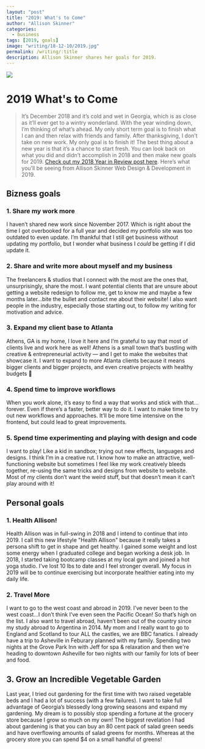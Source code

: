 ```yaml
---
layout: "post"
title: "2019: What's to Come"
author: "Allison Skinner"
categories:
  - business
tags: [2019, goals]
image: "writing/18-12-10/2019.jpg"
permalink: /writing/:title
description: Allison Skinner shares her goals for 2019.
---
```

![][1]
# 2019 What's to Come
>It’s December 2018 and it’s cold and wet in Georgia, which is as close as it’ll ever get to a wintry wonderland. With the year winding down, I’m thinking of what’s ahead.
My only short term goal is to finish what I can and then relax with friends and family. After thanksgiving, I don’t take on new work. My only goal is to finish it!
The best thing about a new year is that it’s a chance to start fresh. You can look back on what you did and didn’t accomplish in 2018 and then make new goals for 2019. [Check out my 2018 Year in Review post here](/writing/2018-A-Year-In-Review).
Here’s what you’ll be seeing from Allison Skinner Web Design & Development in 2019.

## Bizness goals

### 1. Share my work more

I haven’t shared new work since November 2017. Which is right about the time I got overbooked for a full year and decided my portfolio site was too outdated to even update. I’m thankful that I still get business without updating my portfolio, but I wonder what business I *could* be getting if I did update it.

### 2. Share and write more about myself and my business

The freelancers & studios that I connect with the most are the ones that, unsurprisingly, share the most. I want potential clients that are unsure about getting a website redesign to follow me, get to know me and maybe a few months later…bite the bullet and contact me about their website! I also want people in the industry, especially those starting out, to follow my writing for motivation and advice.

### 3. Expand my client base to Atlanta

Athens, GA is my home, I love it here and I’m grateful to say that most of clients live and work here as well! Athens is a small town that’s bustling with creative & entrepreneurial activity — and I get to make the websites that showcase it. I want to expand to more Atlanta clients because it means bigger clients and bigger projects, and even creative projects with healthy budgets 🙂

### 4. Spend time to improve workflows

When you work alone, it’s easy to find a way that works and stick with that…forever. Even if there’s a faster, better way to do it. I want to make time to try out new workflows and approaches. It’ll be more time intensive on the frontend, but could lead to great improvements.

### 5. Spend time experimenting and playing with design and code

I want to play! Like a kid in sandbox; trying out new effects, languages and designs. I think I’m in a creative rut. I know how to make an attractive, well-functioning website but sometimes I feel like my work creatively bleeds together, re-using the same tricks and designs from website to website. Most of my clients don’t want the weird stuff, but that doesn’t mean it can’t play around with it!

## Personal goals
### 1. Health Allison!

Health Allison was in full-swing in 2018 and I intend to continue that into 2019. I call this new lifestyle "Health Allison" because it really takes a persona shift to get in shape and get healthy. I gained some weight and lost some energy when I graduated college and began working a desk job. In 2018, I started taking bootcamp classes at my local gym and joined a hot yoga studio. I've lost 10 lbs to date and I feel stronger overall. My focus in 2019 will be to continue exercising but incorporate healthier eating into my daily life.
### 2. Travel More
 I want to go to the west coast and abroad in 2019. I’ve never been to the west coast…I don’t think I’ve even seen the Pacific Ocean! So that’s high on the list. I also want to travel abroad, haven’t been out of the country since my study abroad to Argentina in 2014. My mom and I really want to go to England and Scotland to tour ALL the castles, we are BBC fanatics.
I already have a trip to Asheville in Feburary planned with my family. Spending two nights at the Grove Park Inn with Jeff for spa & relaxation and then we're heading to downtown Asheville for two nights with our family for lots of beer and food.
## 3. Grow an Incredible Vegetable Garden

Last year, I tried out gardening for the first time with two raised vegetable beds and I had a lot of success (with a few failures). I want to take full advantage of Georgia’s blessedly long growing seasons and expand my gardening. My dream is to possibly stop spending a fortune at the grocery store because I grow so much on my own! The biggest revelation I had about gardening is that you can buy an 80 cent pack of salad green seeds and have overflowing amounts of salad greens for months. Whereas at the grocery store you can spend $4 on a small handful of greens!

[1]: ../assets/img/writing/18-12-10/share.jpg
[2]: ../assets/img/writing/18-12-10/share-me.jpg
[3]: ../assets/img/writing/18-12-10/georgia.jpg
[4]: ../assets/img/writing/18-12-10/workflow.jpg
[5]: ../assets/img/writing/18-12-10/play.png
